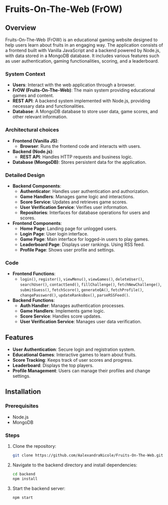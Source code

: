# Fruits-On-The-Web (FrOW)

## Overview

Fruits-On-The-Web (FrOW) is an educational gaming website designed to help users learn about fruits in an engaging way. The application consists of a frontend built with Vanilla JavaScript and a backend powered by Node.js, with data stored in a MongoDB database. It includes various features such as user authentication, gaming functionalities, scoring, and a leaderboard.

### System Context
- **Users**: Interact with the web application through a browser.
- **FrOW (Fruits-On-The-Web)**: The main system providing educational games and content.
- **REST API**: A backend system implemented with Node.js, providing necessary data and functionalities.
- **Database**: A MongoDB database to store user data, game scores, and other relevant information.

### Architectural choices
- **Frontend (Vanilla JS)**: 
  - **Browser**: Runs the frontend code and interacts with users.
- **Backend (Node.js)**: 
  - **REST API**: Handles HTTP requests and business logic.
- **Database (MongoDB)**: Stores persistent data for the application.

### Detailed Design
- **Backend Components**:
  - **Authenticator**: Handles user authentication and authorization.
  - **Game Handlers**: Manages game logic and interactions.
  - **Score Service**: Updates and retrieves game scores.
  - **User Verification Service**: Verifies user information.
  - **Repositories**: Interfaces for database operations for users and scores.
- **Frontend Components**:
  - **Home Page**: Landing page for unlogged users.
  - **Login Page**: User login interface.
  - **Game Page**: Main interface for logged-in users to play games.
  - **Leaderboard Page**: Displays user rankings. Using RSS feed.
  - **Profile Page**: Shows user profile and settings.

### Code
- **Frontend Functions**:
  - `login()`, `register()`, `viewMenu()`, `viewGames()`, `deleteUser()`, `searchUser()`, `contactSend()`, `fillChallenge()`, `fetchNewChallenge()`, `submitGuess()`, `fetchScore()`, `generateQA()`, `fetchProfile()`, `changePassword()`, `updateRanksBox()`, `parseRSSFeed()`.
- **Backend Functions**:
  - **Auth Handler**: Manages authentication processes.
  - **Game Handlers**: Implements game logic.
  - **Score Service**: Handles score updates.
  - **User Verification Service**: Manages user data verification.

## Features

- **User Authentication**: Secure login and registration system.
- **Educational Games**: Interactive games to learn about fruits.
- **Score Tracking**: Keeps track of user scores and progress.
- **Leaderboard**: Displays the top players.
- **Profile Management**: Users can manage their profiles and change settings.

## Installation

### Prerequisites
- Node.js
- MongoDB

### Steps
1. Clone the repository:
   ```bash
   git clone https://github.com/AalexandraNicole/Fruits-On-The-Web.git
   ```
2. Navigate to the backend directory and install dependencies:
    ```bash
    cd backend
    npm install
    ```
3. Start the backend server:
    ```bash
    npm start
    ```
